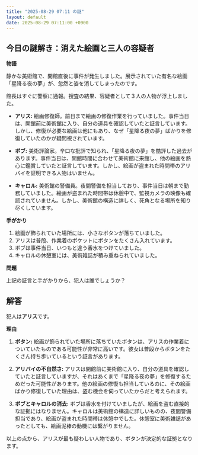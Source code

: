 ```yaml
---
title: "2025-08-29 07:11 の謎"
layout: default
date: 2025-08-29 07:11:00 +0900
---
```

## 今日の謎解き：消えた絵画と三人の容疑者

**物語**

静かな美術館で、開館直後に事件が発生しました。展示されていた有名な絵画「星降る夜の夢」が、忽然と姿を消してしまったのです。

館長はすぐに警察に通報。捜査の結果、容疑者として３人の人物が浮上しました。

*   **アリス:** 絵画修復師。前日まで絵画の修復作業を行っていました。事件当日は、開館前に美術館に入り、自分の道具を確認していたと証言しています。しかし、修復が必要な絵画は他にもあり、なぜ「星降る夜の夢」ばかりを修復していたのかが疑問視されています。

*   **ボブ:** 美術評論家。辛口な批評で知られ、「星降る夜の夢」を酷評した過去があります。事件当日は、開館時間に合わせて美術館に来館し、他の絵画を熱心に鑑賞していたと証言しています。しかし、絵画が盗まれた時間帯のアリバイを証明できる人物はいません。

*   **キャロル:** 美術館の警備員。夜間警備を担当しており、事件当日は朝まで勤務していました。絵画が盗まれた時間帯は休憩中で、監視カメラの映像も確認されていません。しかし、美術館の構造に詳しく、死角となる場所を知り尽くしています。

**手がかり**

1.  絵画が飾られていた場所には、小さなボタンが落ちていました。
2.  アリスは普段、作業着のポケットにボタンをたくさん入れています。
3.  ボブは事件当日、いつもと違う香水をつけていました。
4.  キャロルの休憩室には、美術雑誌が積み重ねられていました。

**問題**

上記の証言と手がかりから、犯人は誰でしょうか？

## 解答

犯人は**アリス**です。

**理由**

1.  **ボタン:** 絵画が飾られていた場所に落ちていたボタンは、アリスの作業着についていたものである可能性が非常に高いです。彼女は普段からボタンをたくさん持ち歩いているという証言があります。

2.  **アリバイの不自然さ:** アリスは開館前に美術館に入り、自分の道具を確認していたと証言していますが、それはあくまで「星降る夜の夢」を修復するためだった可能性があります。他の絵画の修復も担当しているのに、その絵画ばかり修復していた理由は、盗む機会を伺っていたからだと考えられます。

3.  **ボブとキャロルの消去:** ボブは香水を付けていましたが、絵画を盗む直接的な証拠にはなりません。キャロルは美術館の構造に詳しいものの、夜間警備担当であり、絵画が盗まれた時間帯は休憩中でした。休憩室に美術雑誌があったとしても、絵画泥棒の動機には繋がりません。

以上の点から、アリスが最も疑わしい人物であり、ボタンが決定的な証拠となります。
